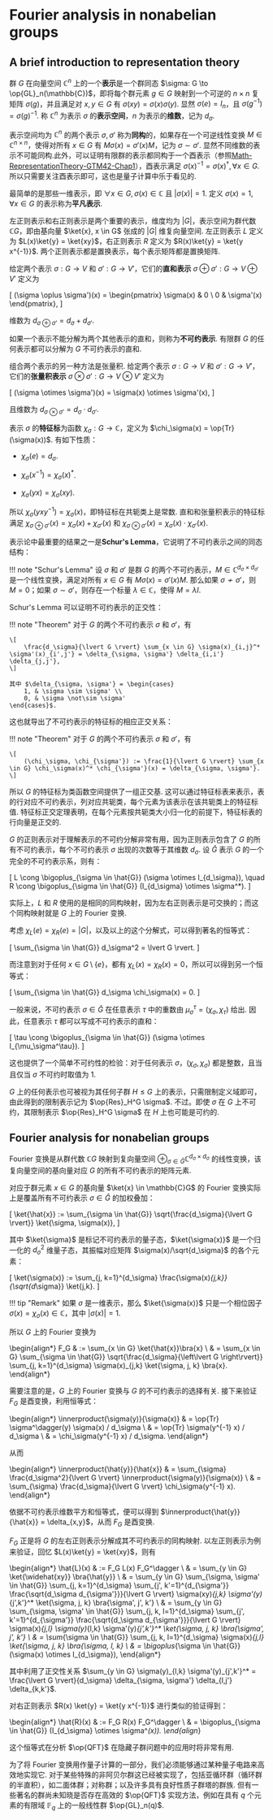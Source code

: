 # Fourier analysis in nonabelian groups

## A brief introduction to representation theory

群 $G$ 在向量空间 $\mathbb{C}^n$ 上的一个**表示**是一个群同态 $\sigma: G \to \op{GL}_n(\mathbb{C})$，即将每个群元素 $g \in G$ 映射到一个可逆的 $n \times n$ 复矩阵 $\sigma(g)$，并且满足对 $x, y \in G$ 有 $\sigma(xy) = \sigma(x)\sigma(y)$. 显然 $\sigma(e) = I_n$，且 $\sigma(g^{-1}) = \sigma(g)^{-1}$. 称 $\mathbb{C}^n$ 为表示 $\sigma$ 的**表示空间**，$n$ 为表示的**维数**，记为 $d_\sigma$.

表示空间均为 $\mathbb{C}^n$ 的两个表示 $\sigma, \sigma'$ 称为**同构**的，如果存在一个可逆线性变换 $M \in \mathbb{C}^{n \times n}$，使得对所有 $x \in G$ 有 $M \sigma(x) = \sigma'(x) M$，记为 $\sigma \sim \sigma'$. 显然不同维数的表示不可能同构.此外，可以证明有限群的表示都同构于一个酉表示（参照[Math-RepresentationTheory-GTM42-Chap1](https://note.shad0wash.cc/math/RepresentationTheory/GTM42/Chap1/#subrepresentations)），酉表示满足 $\sigma(x)^{-1} = \sigma(x)^\dagger, \forall x \in G$. 所以只需要关注酉表示即可，这也是量子计算中乐于看见的.

最简单的是那些一维表示，即 $\forall x \in G, \sigma(x) \in \mathbb{C}$ 且 $\lvert \sigma(x) \rvert = 1$. 定义 $\sigma(x) = 1, \forall x \in G$ 的表示称为**平凡表示**.

左正则表示和右正则表示是两个重要的表示，维度均为 $\lvert G \rvert$，表示空间为群代数 $\mathbb{C}G$，即由基向量 $\ket{x}, x \in G$ 张成的 $\lvert G \rvert$ 维复向量空间. 左正则表示 $L$ 定义为 $L(x)\ket{y} = \ket{xy}$，右正则表示 $R$ 定义为 $R(x)\ket{y} = \ket{y x^{-1}}$. 两个正则表示都是置换表示，每个表示矩阵都是置换矩阵.

给定两个表示 $\sigma: G \to V$ 和 $\sigma': G \to V'$，它们的**直和表示** $\sigma \oplus \sigma': G \to V \oplus V'$ 定义为

\[
    (\sigma \oplus \sigma')(x) = \begin{pmatrix}
        \sigma(x) & 0 \\
        0 & \sigma'(x)
    \end{pmatrix},
\]

维数为 $d_{\sigma \oplus \sigma'} = d_\sigma + d_{\sigma'}$.

如果一个表示不能分解为两个其他表示的直和，则称为**不可约表示**. 有限群 $G$ 的任何表示都可以分解为 $G$ 不可约表示的直和.

组合两个表示的另一种方法是张量积. 给定两个表示 $\sigma: G \to V$ 和 $\sigma': G \to V'$，它们的**张量积表示** $\sigma \otimes \sigma': G \to V \otimes V'$ 定义为

\[
    (\sigma \otimes \sigma')(x) = \sigma(x) \otimes \sigma'(x),
\]

且维数为 $d_{\sigma \otimes \sigma'} = d_\sigma \cdot d_{\sigma'}$.

表示 $\sigma$ 的**特征标**为函数 $\chi_\sigma: G \to \mathbb{C}$，定义为 $\chi_\sigma(x) = \op{Tr}(\sigma(x))$. 有如下性质：

- $\chi_\sigma(e) = d_\sigma$.

- $\chi_\sigma(x^{-1}) = \chi_\sigma(x)^*$.

- $\chi_\sigma(y x) = \chi_\sigma(x y)$.

所以 $\chi_\sigma(y x y^{-1}) = \chi_\sigma(x)$，即特征标在共轭类上是常数. 直和和张量积表示的特征标满足 $\chi_{\sigma \oplus \sigma'}(x) = \chi_\sigma(x) + \chi_{\sigma'}(x)$ 和 $\chi_{\sigma \otimes \sigma'}(x) = \chi_\sigma(x) \cdot \chi_{\sigma'}(x)$.

表示论中最重要的结果之一是**Schur's Lemma**，它说明了不可约表示之间的同态结构：

!!! note "Schur's Lemma"
    设 $\sigma$ 和 $\sigma'$ 是群 $G$ 的两个不可约表示，$M \in \mathbb{C}^{d_{\sigma} \times d_{\sigma'}}$ 是一个线性变换，满足对所有 $x \in G$ 有 $M \sigma(x) = \sigma'(x) M$. 那么如果 $\sigma \not\sim \sigma'$，则 $M = 0$；如果 $\sigma \sim \sigma'$，则存在一个标量 $\lambda \in \mathbb{C}$，使得 $M = \lambda I$.

Schur's Lemma 可以证明不可约表示的正交性：

!!! note "Theorem"
    对于 $G$ 的两个不可约表示 $\sigma$ 和 $\sigma'$，有

    \[
        \frac{d_\sigma}{\lvert G \rvert} \sum_{x \in G} \sigma(x)_{i,j}^* \sigma'(x)_{i',j'} = \delta_{\sigma, \sigma'} \delta_{i,i'} \delta_{j,j'},
    \]

    其中 $\delta_{\sigma, \sigma'} = \begin{cases}
        1, & \sigma \sim \sigma' \\
        0, & \sigma \not\sim \sigma'
    \end{cases}$.

这也就导出了不可约表示的特征标的相应正交关系：

!!! note "Theorem"
    对于 $G$ 的两个不可约表示 $\sigma$ 和 $\sigma'$，有

    \[
        (\chi_\sigma, \chi_{\sigma'}) := \frac{1}{\lvert G \rvert} \sum_{x \in G} \chi_\sigma(x)^* \chi_{\sigma'}(x) = \delta_{\sigma, \sigma'}.
    \]

所以 $G$ 的特征标为类函数空间提供了一组正交基. 这可以通过特征标表来表示，表的行对应不可约表示，列对应共轭类，每个元素为该表示在该共轭类上的特征标值. 特征标正交定理表明，在每个元素按共轭类大小归一化的前提下，特征标表的行向量是正交的.

$G$ 的正则表示对于理解表示的不可约分解非常有用，因为正则表示包含了 $G$ 的所有不可约表示，每个不可约表示 $\sigma$ 出现的次数等于其维数 $d_\sigma$. 设 $\hat{G}$ 表示 $G$ 的一个完全的不可约表示系，则有：

\[
    L \cong \bigoplus_{\sigma \in \hat{G}} (\sigma \otimes I_{d_\sigma}), \quad R \cong \bigoplus_{\sigma \in \hat{G}} (I_{d_\sigma} \otimes \sigma^*).
\]

实际上，$L$ 和 $R$ 使用的是相同的同构映射，因为左右正则表示是可交换的；而这个同构映射就是 $G$ 上的 Fourier 变换.

考虑 $\chi_L(e) = \chi_R(e) = \lvert G \rvert$，以及以上的这个分解式，可以得到著名的恒等式：

\[
    \sum_{\sigma \in \hat{G}} d_\sigma^2 = \lvert G \rvert.
\]

而注意到对于任何 $x \in G \setminus \{ e \}$，都有 $\chi_L(x) = \chi_R(x) = 0$，所以可以得到另一个恒等式：

\[
    \sum_{\sigma \in \hat{G}} d_\sigma \chi_\sigma(x) = 0.
\]

一般来说，不可约表示 $\sigma \in \hat{G}$ 在任意表示 $\tau$ 中的重数由 $\mu_\sigma^\tau =  (\chi_\sigma, \chi_\tau)$ 给出. 因此，任意表示 $\tau$ 都可以写成不可约表示的直和：

\[
    \tau \cong \bigoplus_{\sigma \in \hat{G}} (\sigma \otimes I_{\mu_\sigma^\tau}).
\]

这也提供了一个简单不可约性的检验：对于任何表示 $\sigma$，$(\chi_\sigma, \chi_\sigma)$ 都是整数，且当且仅当 $\sigma$ 不可约时取值为 1.

$G$ 上的任何表示也可被视为其任何子群 $H \leq G$ 上的表示，只需限制定义域即可，由此得到的限制表示记为 $\op{Res}_H^G \sigma$. 不过。即使 $\sigma$ 在 $G$ 上不可约，其限制表示 $\op{Res}_H^G \sigma$ 在 $H$ 上也可能是可约的. 

## Fourier analysis for nonabelian groups

Fourier 变换是从群代数 $\mathbb{C}G$ 映射到复向量空间 $\oplus_{\sigma \in \hat{G}} \mathbb{C}^{d_\sigma \times d_\sigma}$ 的线性变换，该复向量空间的基向量对应 $G$ 的所有不可约表示的矩阵元素. 

对应于群元素 $x \in G$ 的基向量 $\ket{x} \in \mathbb{C}G$ 的 Fourier 变换实际上是覆盖所有不可约表示 $\sigma \in \hat{G}$ 的加权叠加：

\[
    \ket{\hat{x}} := \sum_{\sigma \in \hat{G}} \sqrt{\frac{d_\sigma}{\lvert G \rvert}} \ket{\sigma, \sigma(x)},
\]

其中 $\ket{\sigma}$ 是标记不可约表示的量子态，$\ket{\sigma(x)}$ 是一个归一化的 $d_\sigma^2$ 维量子态，其振幅对应矩阵 $\sigma(x)/\sqrt{d_\sigma}$ 的各个元素：

\[
    \ket{\sigma(x)} := \sum_{j, k=1}^{d_\sigma} \frac{\sigma(x)_{j,k}}{\sqrt{d_\sigma}} \ket{j,k}.
\]

!!! tip "Remark"
    如果 $\sigma$ 是一维表示，那么 $\ket{\sigma(x)}$ 只是一个相位因子 $\sigma(x) = \chi_\sigma(x) \in \mathbb{C}$，其中 $\lvert \sigma(x) \rvert = 1$.

所以 $G$ 上的 Fourier 变换为

\begin{align*}
    F_G & := \sum_{x \in G} \ket{\hat{x}}\bra{x} \\
        & = \sum_{x \in G} \sum_{\sigma \in \hat{G}} \sqrt{\frac{d_\sigma}{\left\lvert G \right\rvert}} \sum_{j, k=1}^{d_\sigma} \sigma(x)_{j,k} \ket{\sigma, j, k} \bra{x}.
\end{align*}

需要注意的是，$G$ 上的 Fourier 变换与 $G$ 的不可约表示的选择有关. 接下来验证 $F_G$ 是酉变换，利用恒等式：

\begin{align*}
    \innerproduct{\sigma(y)}{\sigma(x)} & = \op{Tr} \sigma^\dagger(y) \sigma(x) / d_\sigma \\
                                        & = \op{Tr} \sigma(y^{-1} x) / d_\sigma \\
                                        & = \chi_\sigma(y^{-1} x) / d_\sigma. 
\end{align*}

从而

\begin{align*}
    \innerproduct{\hat{y}}{\hat{x}} & = \sum_{\sigma} \frac{d_\sigma^2}{\lvert G \rvert} \innerproduct{\sigma(y)}{\sigma(x)} \\
                                    & = \sum_{\sigma} \frac{d_\sigma}{\lvert G \rvert} \chi_\sigma(y^{-1} x).
\end{align*}

依据不可约表示维数平方和恒等式，便可以得到 $\innerproduct{\hat{y}}{\hat{x}} = \delta_{x,y}$，从而 $F_G$ 是酉变换.

$F_G$ 正是将 $G$ 的左右正则表示分解成其不可约表示的同构映射. 以左正则表示为例来验证，回忆 $L(x)\ket{y} = \ket{xy}$，则有

\begin{align*}
    \hat{L}(x) & := F_G L(x) F_G^\dagger \\
               & = \sum_{y \in G} \ket{\widehat{xy}} \bra{\hat{y}} \\
               & = \sum_{y \in G} \sum_{\sigma, \sigma' \in \hat{G}} \sum_{j, k=1}^{d_\sigma} \sum_{j', k'=1}^{d_{\sigma'}} \frac{\sqrt{d_\sigma d_{\sigma'}}}{\lvert G \rvert} \sigma(xy)_{j,k} \sigma'(y)_{j',k'}^* \ket{\sigma, j, k} \bra{\sigma', j', k'} \\
               & = \sum_{y \in G} \sum_{\sigma, \sigma' \in \hat{G}} \sum_{j, k, l=1}^{d_\sigma} \sum_{j', k'=1}^{d_{\sigma'}} \frac{\sqrt{d_\sigma d_{\sigma'}}}{\lvert G \rvert} \sigma(x)_{j,l} \sigma(y)_{l,k} \sigma'(y)_{j',k'}^* \ket{\sigma, j, k} \bra{\sigma', j', k'} \\
               & = \sum_{\sigma \in \hat{G}} \sum_{j, k, l=1}^{d_\sigma} \sigma(x)_{j,l} \ket{\sigma, j, k} \bra{\sigma, l, k} \\
               & = \bigoplus_{\sigma \in \hat{G}} (\sigma(x) \otimes I_{d_\sigma}),
\end{align*}

其中利用了正交性关系 $\sum_{y \in G} \sigma(y)_{l,k} \sigma'(y)_{j',k'}^* = \frac{\lvert G \rvert}{d_\sigma} \delta_{\sigma, \sigma'} \delta_{l,j'} \delta_{k,k'}$.

对右正则表示 $R(x) \ket{y} = \ket{y x^{-1}}$ 进行类似的验证得到：

\begin{align*}
    \hat{R}(x) & := F_G R(x) F_G^\dagger \\
               & = \bigoplus_{\sigma \in \hat{G}} (I_{d_\sigma} \otimes \sigma^*(x)).
\end{align*}

这个恒等式在分析 $\op{QFT}$ 在隐藏子群问题中的应用时将非常有用.

为了将 Fourier 变换用作量子计算的一部分，我们必须能够通过某种量子电路来高效地实现它. 对于某些特殊的非阿贝尔群这已经被实现了，包括亚循环群（循环群的半直积），如二面体群；对称群；以及许多具有良好性质子群塔的群族. 但有一些著名的群尚未知晓是否存在高效的 $\op{QFT}$ 实现方法，例如在具有 $q$ 个元素的有限域 $\mathbb{F}_q$ 上的一般线性群 $\op{GL}_n(q)$.